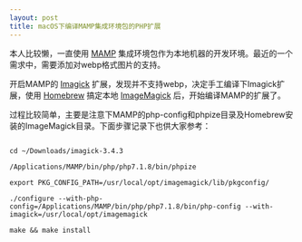 ```yaml
---
layout: post
title: macOS下编译MAMP集成环境包的PHP扩展
---
```


本人比较懒，一直使用 [MAMP](https://www.mamp.info/en/) 集成环境包作为本地机器的开发环境。最近的一个需求中，需要添加对webp格式图片的支持。

开启MAMP的 [Imagick](http://php.net/manual/en/book.imagick.php) 扩展，发现并不支持webp，决定手工编译下Imagick扩展，使用 [Homebrew](https://brew.sh/) 搞定本地 [ImageMagick](http://www.imagemagick.org/script/index.php) 后，开始编译MAMP的扩展了。

过程比较简单，主要是注意下MAMP的php-config和phpize目录及Homebrew安装的ImageMagick目录。下面步骤记录下也供大家参考：

<!-- more -->

```
	
cd ~/Downloads/imagick-3.4.3

/Applications/MAMP/bin/php/php7.1.8/bin/phpize

export PKG_CONFIG_PATH=/usr/local/opt/imagemagick/lib/pkgconfig/

./configure --with-php-config=/Applications/MAMP/bin/php/php7.1.8/bin/php-config --with-imagick=/usr/local/opt/imagemagick

make && make install

```
